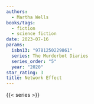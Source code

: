 ```yaml
---
authors:
  - Martha Wells
books/tags:
  - fiction
  - science fiction
date: 2023-07-16
params:
  isbn13: "9781250229861"
  series: The Murderbot Diaries
  series_order: "5"
  year: "2020"
star_rating: 3
title: Network Effect
---
```


<!--more-->

{{< series >}}
